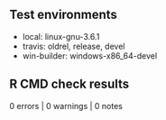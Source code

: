 ## Test environments

* local: linux-gnu-3.6.1
* travis: oldrel, release, devel
* win-builder: windows-x86_64-devel

## R CMD check results

0 errors | 0 warnings | 0 notes 



